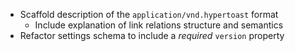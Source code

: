 * Scaffold description of the `application/vnd.hypertoast` format
    * Include explanation of link relations structure and semantics
* Refactor settings schema to include a *required* `version` property
